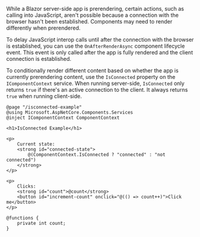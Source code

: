 While a Blazor server-side app is prerendering, certain actions, such as calling into JavaScript, aren't possible because a connection with the browser hasn't been established. Components may need to render differently when prerendered.

To delay JavaScript interop calls until after the connection with the browser is established, you can use the `OnAfterRenderAsync` component lifecycle event. This event is only called after the app is fully rendered and the client connection is established.

To conditionally render different content based on whether the app is currently prerendering content, use the `IsConnected` property on the `IComponentContext` service. When running server-side, `IsConnected` only returns `true` if there's an active connection to the client. It always returns `true` when running client-side.

```cshtml
@page "/isconnected-example"
@using Microsoft.AspNetCore.Components.Services
@inject IComponentContext ComponentContext

<h1>IsConnected Example</h1>

<p>
    Current state:
    <strong id="connected-state">
        @(ComponentContext.IsConnected ? "connected" : "not connected")
    </strong>
</p>

<p>
    Clicks:
    <strong id="count">@count</strong>
    <button id="increment-count" onclick="@(() => count++)">Click me</button>
</p>

@functions {
    private int count;
}
```
